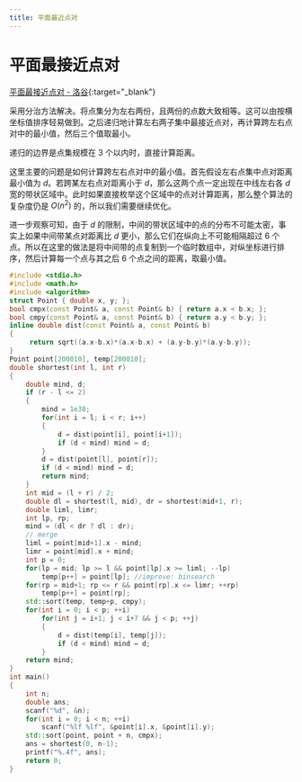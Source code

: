 ```yaml
---
title: 平面最近点对
---
```


# 平面最接近点对

[平面最接近点对 - 洛谷](https://www.luogu.com.cn/problem/P1429){:target="_blank"}

采用分治方法解决。将点集分为左右两份，且两份的点数大致相等。这可以由按横坐标值排序轻易做到。之后递归地计算左右两子集中最接近点对，再计算跨左右点对中的最小值，然后三个值取最小。

递归的边界是点集规模在 3 个以内时，直接计算距离。

这里主要的问题是如何计算跨左右点对中的最小值。首先假设左右点集中点对距离最小值为 $d$。若跨某左右点对距离小于 $d$，那么这两个点一定出现在中线左右各 $d$ 宽的带状区域中。此时如果直接枚举这个区域中的点对计算距离，那么整个算法的复杂度仍是 $O(n^2)$ 的，所以我们需要继续优化。

进一步观察可知，由于 $d$ 的限制，中间的带状区域中的点的分布不可能太密，事实上如果中间带某点对距离比 $d$ 更小，那么它们在纵向上不可能相隔超过 6 个点。所以在这里的做法是将中间带的点复制到一个临时数组中，对纵坐标进行排序，然后计算每一个点与其之后 6 个点之间的距离，取最小值。

```c++
#include <stdio.h>
#include <math.h>
#include <algorithm>
struct Point { double x, y; };
bool cmpx(const Point& a, const Point& b) { return a.x < b.x; };
bool cmpy(const Point& a, const Point& b) { return a.y < b.y; };
inline double dist(const Point& a, const Point& b)
{
     return sqrt((a.x-b.x)*(a.x-b.x) + (a.y-b.y)*(a.y-b.y));
}
Point point[200010], temp[200010];
double shortest(int l, int r)
{
    double mind, d;
    if (r - l <= 2)
    {
        mind = 1e38;
        for(int i = l; i < r; i++)
        {
            d = dist(point[i], point[i+1]);
            if (d < mind) mind = d;
        }
        d = dist(point[l], point[r]);
        if (d < mind) mind = d;
        return mind;
    }
    int mid = (l + r) / 2;
    double dl = shortest(l, mid), dr = shortest(mid+1, r);
    double liml, limr;
    int lp, rp;
    mind = (dl < dr ? dl : dr);
    // merge
    liml = point[mid+1].x - mind;
    limr = point[mid].x + mind;
    int p = 0;
    for(lp = mid; lp >= l && point[lp].x >= liml; --lp)
        temp[p++] = point[lp]; //improve: binsearch
    for(rp = mid+1; rp <= r && point[rp].x <= limr; ++rp)
        temp[p++] = point[rp];
    std::sort(temp, temp+p, cmpy);
    for(int i = 0; i < p; ++i)
        for(int j = i+1; j < i+7 && j < p; ++j)
        {
            d = dist(temp[i], temp[j]);
            if (d < mind) mind = d;
        }
    return mind;
}
int main()
{
    int n;
    double ans;
    scanf("%d", &n);
    for(int i = 0; i < n; ++i) 
        scanf("%lf %lf", &point[i].x, &point[i].y);
    std::sort(point, point + n, cmpx);
    ans = shortest(0, n-1);
    printf("%.4f", ans);
    return 0;
}
```
